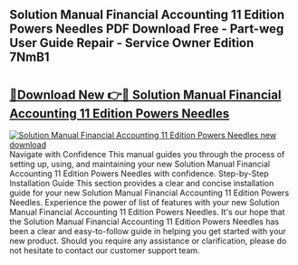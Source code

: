 ## Solution Manual Financial Accounting 11 Edition Powers Needles PDF Download Free - Part-weg User Guide Repair - Service Owner Edition 7NmB1

# <h2><a href="http://bc57940.oget.top/?id=Solution+Manual+Financial+Accounting+11+Edition+Powers+Needles">🔗Download New 👉🔴 Solution Manual Financial Accounting 11 Edition Powers Needles</a></h2>

[![Solution Manual Financial Accounting 11 Edition Powers Needles new download](https://i.imgur.com/5g1atiW.png)](http://bc57940.oget.top/?id=Solution+Manual+Financial+Accounting+11+Edition+Powers+Needles)
Navigate with Confidence This manual guides you through the process of setting up, using, and maintaining your new Solution Manual Financial Accounting 11 Edition Powers Needles with confidence. Step-by-Step Installation Guide This section provides a clear and concise installation guide for your new Solution Manual Financial Accounting 11 Edition Powers Needles. Experience the power of list of features with your new Solution Manual Financial Accounting 11 Edition Powers Needles. It's our hope that the Solution Manual Financial Accounting 11 Edition Powers Needles has been a clear and easy-to-follow guide in helping you get started with your new product. Should you require any assistance or clarification, please do not hesitate to contact our customer support team.

